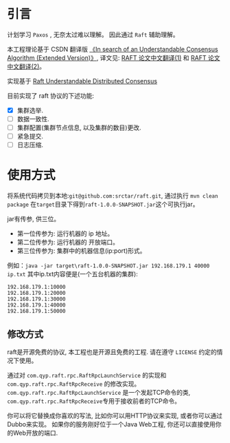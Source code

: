 # 引言

计划学习 `Paxos` , 无奈太过难以理解。 因此通过 `Raft` 辅助理解。

本工程理论基于 CSDN 翻译版 [《In search of an Understandable Consensus Algorithm (Extended Version)》](https://ramcloud.atlassian.net/wiki/download/attachments/6586375/raft.pdf), 译文见: [RAFT 论文中文翻译(1)](http://blog.csdn.net/luoyhang003/article/details/61915666) 和 [RAFT 论文中文翻译(2)](http://blog.csdn.net/luoyhang003/article/details/61915747)。

实现基于 [Raft Understandable Distributed Consensus](http://thesecretlivesofdata.com/raft/)

目前实现了 raft 协议的下述功能:

- [x] 集群选举.
- [ ] 数据一致性.
- [ ] 集群配置(集群节点信息, 以及集群的数目)更改.
- [ ] 紧急提交.
- [ ] 日志压缩. 

# 使用方式

将系统代码拷贝到本地:`git@github.com:srctar/raft.git`, 通过执行 `mvn clean package` 在`target`目录下得到`raft-1.0.0-SNAPSHOT.jar`这个可执行jar。 

jar有传参, 供三位。
 - 第一位传参为: 运行机器的 ip 地址。
 - 第二位传参为: 运行机器的 开放端口。
 - 第三位传参为: 集群中的机器信息(ip:port)形式。

 例如：`java -jar target\raft-1.0.0-SNAPSHOT.jar 192.168.179.1 40000 ip.txt`
 其中ip.txt内容便是(一个五台机器的集群):
 ```
192.168.179.1:10000
192.168.179.1:20000
192.168.179.1:30000
192.168.179.1:40000
192.168.179.1:50000
 ```

 ## 修改方式

 raft是开源免费的协议, 本工程也是开源且免费的工程. 请在遵守 `LICENSE`  约定的情况下使用。

 通过对 `com.qyp.raft.rpc.RaftRpcLaunchService` 的实现和 `com.qyp.raft.rpc.RaftRpcReceive` 的修改实现。
 `com.qyp.raft.rpc.RaftRpcLaunchService` 是一个发起TCP命令的类, `com.qyp.raft.rpc.RaftRpcReceive`专用于接收前者的TCP命令。

 你可以将它替换成你喜欢的写法, 比如你可以用HTTP协议来实现, 或者你可以通过Dubbo来实现。 如果你的服务刚好位于一个Java Web工程, 你还可以直接使用你的Web开放的端口.